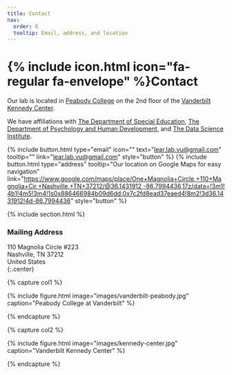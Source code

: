 ```yaml
---
title: Contact
nav:
  order: 6
  tooltip: Email, address, and location
---
```


# {% include icon.html icon="fa-regular fa-envelope" %}Contact

Our lab is located in [Peabody College](https://peabody.vanderbilt.edu/) on the 2nd floor of the [Vanderbilt Kennedy Center](https://vkc.vumc.org/vkc/).

We have affiliations with [The Department of Special Education](https://peabody.vanderbilt.edu/departments/sped/), [The Department of Psychology and Human Development](https://peabody.vanderbilt.edu/departments/psych/), and [The Data Science Institute](https://www.vanderbilt.edu/datascience/).

{%
  include button.html
  type="email"
  icon=""
  text="lear.lab.vu@gmail.com"
  tooltip=""
  link="lear.lab.vu@gmail.com"
  style="button"
%}
{%
  include button.html
  type="address"
  tooltip="Our location on Google Maps for easy navigation"
  link="https://www.google.com/maps/place/One+Magnolia+Circle,+110+Magnolia+Cir,+Nashville,+TN+37212/@36.1431912,-86.7994436,17z/data=!3m1!4b1!4m5!3m4!1s0x886466984b09d6dd:0x7c2fd8ead37eaed4!8m2!3d36.1431912!4d-86.7994436"
  style="button"
%}

{% include section.html %}

### <i class="fas fa-mail-bulk"></i>Mailing Address

110 Magnolia Circle #223  
Nashville, TN 37212  
United States  
{:.center}

{% capture col1 %}

{%
  include figure.html
  image="images/vanderbilt-peabody.jpg"
  caption="Peabody College at Vanderbilt"
%}

{% endcapture %}

{% capture col2 %}

{%
  include figure.html
  image="images/kennedy-center.jpg"
  caption="Vanderbilt Kennedy Center"
%}

{% endcapture %}

